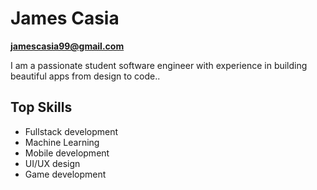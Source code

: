 # James Casia 
**jamescasia99@gmail.com** 

I am a passionate student software engineer with experience in building beautiful apps from design to code..

## Top Skills

* Fullstack development
* Machine Learning
* Mobile development
* UI/UX design
* Game development 


